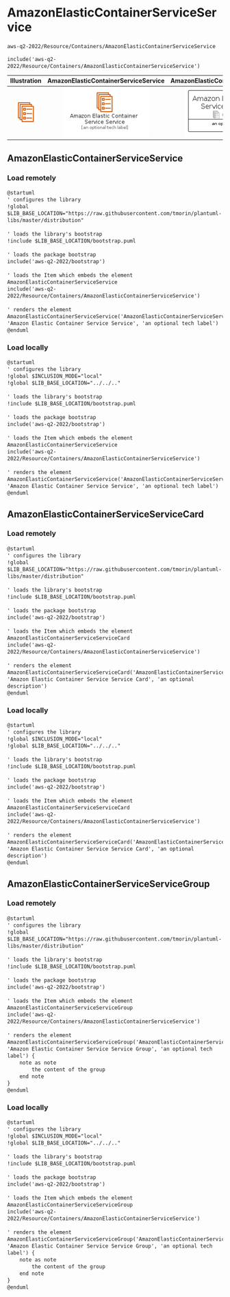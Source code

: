 # AmazonElasticContainerServiceService


```text
aws-q2-2022/Resource/Containers/AmazonElasticContainerServiceService
```

```text
include('aws-q2-2022/Resource/Containers/AmazonElasticContainerServiceService')
```



| Illustration | AmazonElasticContainerServiceService | AmazonElasticContainerServiceServiceCard | AmazonElasticContainerServiceServiceGroup |
| :---: | :---: | :---: | :---: |
| ![illustration for Illustration](../../../aws-q2-2022/Resource/Containers/AmazonElasticContainerServiceService.png) | ![illustration for AmazonElasticContainerServiceService](../../../aws-q2-2022/Resource/Containers/AmazonElasticContainerServiceService.Local.png) | ![illustration for AmazonElasticContainerServiceServiceCard](../../../aws-q2-2022/Resource/Containers/AmazonElasticContainerServiceServiceCard.Local.png) | ![illustration for AmazonElasticContainerServiceServiceGroup](../../../aws-q2-2022/Resource/Containers/AmazonElasticContainerServiceServiceGroup.Local.png) |




## AmazonElasticContainerServiceService

### Load remotely
```plantuml
@startuml
' configures the library
!global $LIB_BASE_LOCATION="https://raw.githubusercontent.com/tmorin/plantuml-libs/master/distribution"

' loads the library's bootstrap
!include $LIB_BASE_LOCATION/bootstrap.puml

' loads the package bootstrap
include('aws-q2-2022/bootstrap')

' loads the Item which embeds the element AmazonElasticContainerServiceService
include('aws-q2-2022/Resource/Containers/AmazonElasticContainerServiceService')

' renders the element
AmazonElasticContainerServiceService('AmazonElasticContainerServiceService', 'Amazon Elastic Container Service Service', 'an optional tech label')
@enduml
```

### Load locally
```plantuml
@startuml
' configures the library
!global $INCLUSION_MODE="local"
!global $LIB_BASE_LOCATION="../../.."

' loads the library's bootstrap
!include $LIB_BASE_LOCATION/bootstrap.puml

' loads the package bootstrap
include('aws-q2-2022/bootstrap')

' loads the Item which embeds the element AmazonElasticContainerServiceService
include('aws-q2-2022/Resource/Containers/AmazonElasticContainerServiceService')

' renders the element
AmazonElasticContainerServiceService('AmazonElasticContainerServiceService', 'Amazon Elastic Container Service Service', 'an optional tech label')
@enduml
```

## AmazonElasticContainerServiceServiceCard

### Load remotely
```plantuml
@startuml
' configures the library
!global $LIB_BASE_LOCATION="https://raw.githubusercontent.com/tmorin/plantuml-libs/master/distribution"

' loads the library's bootstrap
!include $LIB_BASE_LOCATION/bootstrap.puml

' loads the package bootstrap
include('aws-q2-2022/bootstrap')

' loads the Item which embeds the element AmazonElasticContainerServiceServiceCard
include('aws-q2-2022/Resource/Containers/AmazonElasticContainerServiceService')

' renders the element
AmazonElasticContainerServiceServiceCard('AmazonElasticContainerServiceServiceCard', 'Amazon Elastic Container Service Service Card', 'an optional description')
@enduml
```

### Load locally
```plantuml
@startuml
' configures the library
!global $INCLUSION_MODE="local"
!global $LIB_BASE_LOCATION="../../.."

' loads the library's bootstrap
!include $LIB_BASE_LOCATION/bootstrap.puml

' loads the package bootstrap
include('aws-q2-2022/bootstrap')

' loads the Item which embeds the element AmazonElasticContainerServiceServiceCard
include('aws-q2-2022/Resource/Containers/AmazonElasticContainerServiceService')

' renders the element
AmazonElasticContainerServiceServiceCard('AmazonElasticContainerServiceServiceCard', 'Amazon Elastic Container Service Service Card', 'an optional description')
@enduml
```

## AmazonElasticContainerServiceServiceGroup

### Load remotely
```plantuml
@startuml
' configures the library
!global $LIB_BASE_LOCATION="https://raw.githubusercontent.com/tmorin/plantuml-libs/master/distribution"

' loads the library's bootstrap
!include $LIB_BASE_LOCATION/bootstrap.puml

' loads the package bootstrap
include('aws-q2-2022/bootstrap')

' loads the Item which embeds the element AmazonElasticContainerServiceServiceGroup
include('aws-q2-2022/Resource/Containers/AmazonElasticContainerServiceService')

' renders the element
AmazonElasticContainerServiceServiceGroup('AmazonElasticContainerServiceServiceGroup', 'Amazon Elastic Container Service Service Group', 'an optional tech label') {
    note as note
        the content of the group
    end note
}
@enduml
```

### Load locally
```plantuml
@startuml
' configures the library
!global $INCLUSION_MODE="local"
!global $LIB_BASE_LOCATION="../../.."

' loads the library's bootstrap
!include $LIB_BASE_LOCATION/bootstrap.puml

' loads the package bootstrap
include('aws-q2-2022/bootstrap')

' loads the Item which embeds the element AmazonElasticContainerServiceServiceGroup
include('aws-q2-2022/Resource/Containers/AmazonElasticContainerServiceService')

' renders the element
AmazonElasticContainerServiceServiceGroup('AmazonElasticContainerServiceServiceGroup', 'Amazon Elastic Container Service Service Group', 'an optional tech label') {
    note as note
        the content of the group
    end note
}
@enduml
```

